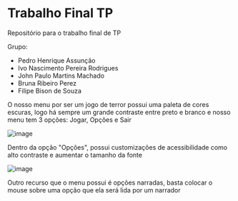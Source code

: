 # Trabalho Final TP
 Repositório para o trabalho final de TP
 
 
 Grupo:
- Pedro Henrique Assunção
- Ivo Nascimento Pereira Rodrigues
- John Paulo Martins Machado
- Bruna Ribeiro Perez
- Filipe Bison de Souza


O nosso menu por ser um jogo de terror possui uma paleta de cores escuras, logo há sempre um grande contraste entre preto e branco e nosso menu tem 3 opções: Jogar, Opções e Sair

![image](https://user-images.githubusercontent.com/73478225/134445463-2eae333a-5845-4498-8af8-54a178c478b3.png)
  
Dentro da opção "Opções", possui customizações de acessibilidade como alto contraste e aumentar o tamanho da fonte

![image](https://user-images.githubusercontent.com/73478225/134445492-06db6c13-d280-4ac1-bf91-8d85180cfc49.png)

Outro recurso que o menu possui é opções narradas, basta colocar o mouse sobre uma opção que ela será lida por um narrador
